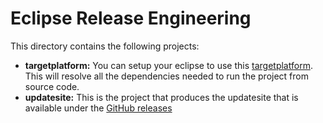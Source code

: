 # Eclipse Release Engineering

This directory contains the following projects:

- **targetplatform:** You can setup your eclipse to use this [targetplatform](https://www.vogella.com/tutorials/EclipseTargetPlatform/article.html). This will resolve all the dependencies needed to run the project from source code.
- **updatesite:** This is the project that produces the updatesite that is available under the [GitHub releases](https://github.com/epsilonlabs/modelflow/releases)